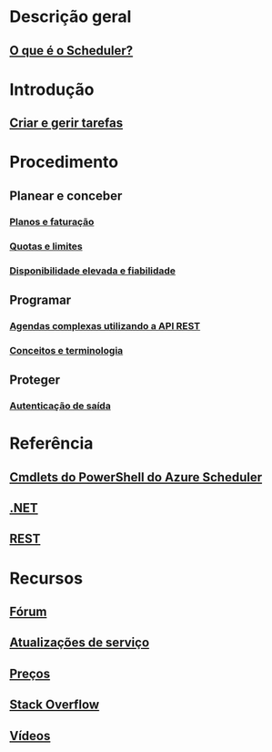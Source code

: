 

# Descrição geral
## [O que é o Scheduler?](scheduler-intro.md)

# Introdução
## [Criar e gerir tarefas](scheduler-get-started-portal.md)

# Procedimento
## Planear e conceber
### [Planos e faturação](scheduler-plans-billing.md)
### [Quotas e limites](scheduler-limits-defaults-errors.md)
### [Disponibilidade elevada e fiabilidade](scheduler-high-availability-reliability.md)

## Programar
### [Agendas complexas utilizando a API REST](scheduler-advanced-complexity.md)
### [Conceitos e terminologia](scheduler-concepts-terms.md)

## Proteger
### [Autenticação de saída](scheduler-outbound-authentication.md)

# Referência
## [Cmdlets do PowerShell do Azure Scheduler](https://msdn.microsoft.com/en-us/library/mt490138(v=azure.200).aspx)
## [.NET](/dotnet/api)
## [REST](/rest/api/scheduler/)

# Recursos
## [Fórum](https://social.msdn.microsoft.com/Forums/home?forum=azurescheduler)
## [Atualizações de serviço](https://azure.microsoft.com/updates/?product=scheduler)
## [Preços](https://azure.microsoft.com/pricing/details/scheduler/)
## [Stack Overflow](http://stackoverflow.com/questions/tagged/azure-scheduler)
## [Vídeos](https://azure.microsoft.com/documentation/videos/index/?services=scheduler)


<!--HONumber=Nov16_HO2-->


